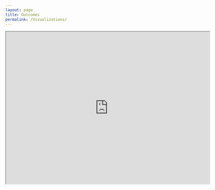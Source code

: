 ```yaml
---
layout: page
title: Outcomes
permalink: /Visualizations/
---
```


<iframe src="https://drive.google.com/file/d/156YzMmFAJBjpwYWaiyu1k_IZJYYrwoq4/preview" width="640" height="480"></iframe>
